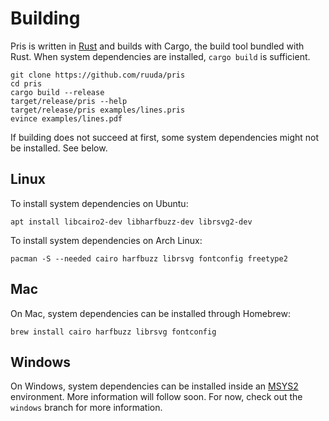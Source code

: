# Building

Pris is written in [Rust][rust] and builds with Cargo, the build tool bundled
with Rust. When system dependencies are installed, `cargo build` is sufficient.

    git clone https://github.com/ruuda/pris
    cd pris
    cargo build --release
    target/release/pris --help
    target/release/pris examples/lines.pris
    evince examples/lines.pdf

If building does not succeed at first, some system dependencies might not be
installed. See below.

## Linux

To install system dependencies on Ubuntu:

    apt install libcairo2-dev libharfbuzz-dev librsvg2-dev

To install system dependencies on Arch Linux:

    pacman -S --needed cairo harfbuzz librsvg fontconfig freetype2

## Mac

On Mac, system dependencies can be installed through Homebrew:

    brew install cairo harfbuzz librsvg fontconfig

## Windows

On Windows, system dependencies can be installed inside an [MSYS2][msys2]
environment. More information will follow soon. For now, check out the `windows`
branch for more information.

[rust]:  https://www.rust-lang.org/
[msys2]: http://www.msys2.org/
